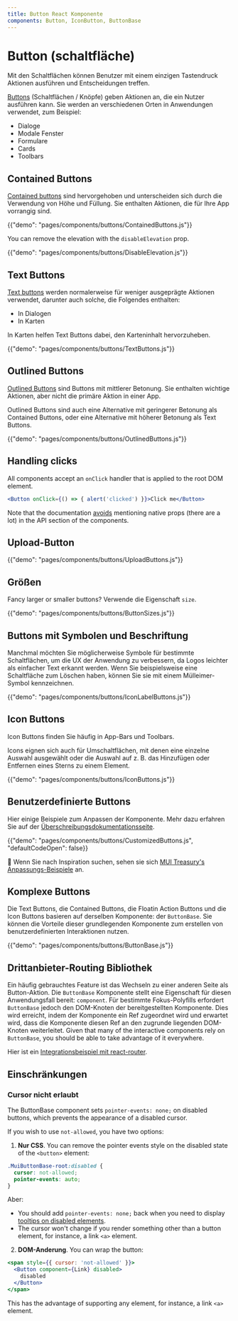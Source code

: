 ```yaml
---
title: Button React Komponente
components: Button, IconButton, ButtonBase
---
```


# Button (schaltfläche)

<p class="description">Mit den Schaltflächen können Benutzer mit einem einzigen Tastendruck Aktionen ausführen und Entscheidungen treffen.</p>

[Buttons](https://material.io/design/components/buttons.html) (Schaltflächen / Knöpfe) geben Aktionen an, die ein Nutzer ausführen kann. Sie werden an verschiedenen Orten in Anwendungen verwendet, zum Beispiel:

- Dialoge
- Modale Fenster
- Formulare
- Cards
- Toolbars

## Contained Buttons

[Contained buttons](https://material.io/design/components/buttons.html#contained-button) sind hervorgehoben und unterscheiden sich durch die Verwendung von Höhe und Füllung. Sie enthalten Aktionen, die für Ihre App vorrangig sind.

{{"demo": "pages/components/buttons/ContainedButtons.js"}}

You can remove the elevation with the `disableElevation` prop.

{{"demo": "pages/components/buttons/DisableElevation.js"}}

## Text Buttons

[Text buttons](https://material.io/design/components/buttons.html#text-button) werden normalerweise für weniger ausgeprägte Aktionen verwendet, darunter auch solche, die Folgendes enthalten:

- In Dialogen
- In Karten

In Karten helfen Text Buttons dabei, den Karteninhalt hervorzuheben.

{{"demo": "pages/components/buttons/TextButtons.js"}}

## Outlined Buttons

[Outlined Buttons](https://material.io/design/components/buttons.html#outlined-button) sind Buttons mit mittlerer Betonung. Sie enthalten wichtige Aktionen, aber nicht die primäre Aktion in einer App.

Outlined Buttons sind auch eine Alternative mit geringerer Betonung als Contained Buttons, oder eine Alternative mit höherer Betonung als Text Buttons.

{{"demo": "pages/components/buttons/OutlinedButtons.js"}}

## Handling clicks

All components accept an `onClick` handler that is applied to the root DOM element.

```jsx
<Button onClick={() => { alert('clicked') }}>Click me</Button>
```

Note that the documentation [avoids](/guides/api/#native-properties) mentioning native props (there are a lot) in the API section of the components.

## Upload-Button

{{"demo": "pages/components/buttons/UploadButtons.js"}}

## Größen

Fancy larger or smaller buttons? Verwende die Eigenschaft `size`.

{{"demo": "pages/components/buttons/ButtonSizes.js"}}

## Buttons mit Symbolen und Beschriftung

Manchmal möchten Sie möglicherweise Symbole für bestimmte Schaltflächen, um die UX der Anwendung zu verbessern, da Logos leichter als einfacher Text erkannt werden. Wenn Sie beispielsweise eine Schaltfläche zum Löschen haben, können Sie sie mit einem Mülleimer-Symbol kennzeichnen.

{{"demo": "pages/components/buttons/IconLabelButtons.js"}}

## Icon Buttons

Icon Buttons finden Sie häufig in App-Bars und Toolbars.

Icons eignen sich auch für Umschaltflächen, mit denen eine einzelne Auswahl ausgewählt oder die Auswahl auf z. B. das Hinzufügen oder Entfernen eines Sterns zu einem Element.

{{"demo": "pages/components/buttons/IconButtons.js"}}

## Benutzerdefinierte Buttons

Hier einige Beispiele zum Anpassen der Komponente. Mehr dazu erfahren Sie auf der [Überschreibungsdokumentationsseite](/customization/components/).

{{"demo": "pages/components/buttons/CustomizedButtons.js", "defaultCodeOpen": false}}

🎨 Wenn Sie nach Inspiration suchen, sehen sie sich [MUI Treasury's Anpassungs-Beispiele](https://mui-treasury.com/styles/button) an.

## Komplexe Buttons

Die Text Buttons, die Contained Buttons, die Floatin Action Buttons und die Icon Buttons basieren auf derselben Komponente: der `ButtonBase`. Sie können die Vorteile dieser grundlegenden Komponente zum erstellen von benutzerdefinierten Interaktionen nutzen.

{{"demo": "pages/components/buttons/ButtonBase.js"}}

## Drittanbieter-Routing Bibliothek

Ein häufig gebrauchtes Feature ist das Wechseln zu einer anderen Seite als Button-Aktion. Die `ButtonBase` Komponente stellt eine Eigenschaft für diesen Anwendungsfall bereit: `component`. Für bestimmte Fokus-Polyfills erfordert `ButtonBase` jedoch den DOM-Knoten der bereitgestellten Komponente. Dies wird erreicht, indem der Komponente ein Ref zugeordnet wird und erwartet wird, dass die Komponente diesen Ref an den zugrunde liegenden DOM-Knoten weiterleitet. Given that many of the interactive components rely on `ButtonBase`, you should be able to take advantage of it everywhere.

Hier ist ein [Integrationsbeispiel mit react-router](/guides/composition/#button).

## Einschränkungen

### Cursor nicht erlaubt

The ButtonBase component sets `pointer-events: none;` on disabled buttons, which prevents the appearance of a disabled cursor.

If you wish to use `not-allowed`, you have two options:

1. **Nur CSS**. You can remove the pointer events style on the disabled state of the `<button>` element:

  ```css
  .MuiButtonBase-root:disabled {
    cursor: not-allowed;
    pointer-events: auto;
  }
  ```

Aber:

- You should add `pointer-events: none;` back when you need to display [tooltips on disabled elements](/components/tooltips/#disabled-elements).
- The cursor won't change if you render something other than a button element, for instance, a link `<a>` element.

2. **DOM-Anderung**. You can wrap the button:

  ```jsx
  <span style={{ cursor: 'not-allowed' }}>
    <Button component={Link} disabled>
      disabled
    </Button>
  </span>
  ```

This has the advantage of supporting any element, for instance, a link `<a>` element.